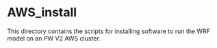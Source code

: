 # AWS_install

This directory contains the scripts for installing software
to run the WRF model on an PW V2 AWS cluster.
